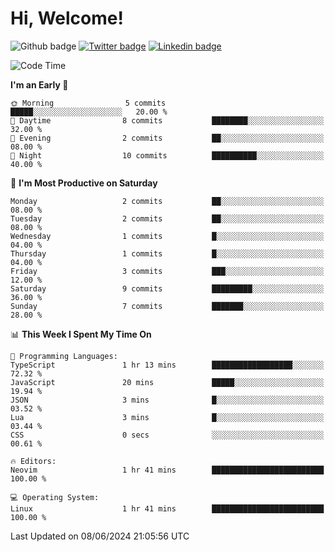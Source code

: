   # Hi, Welcome!
  ![Github badge](https://img.shields.io/github/followers/kraken-afk.svg?style=social&label=Follow&maxAge=2592000)
  [![Twitter badge](https://img.shields.io/badge/-Twitter-00acee?style=flat-square&logo=Twitter&logoColor=white)](https://twitter.com/trshppl)
  [![Linkedin badge](https://img.shields.io/badge/LinkedIn-0077B5?style=flat-square&logo=linkedin&logoColor=white)](https://www.linkedin.com/in/noveanrer)
<!--START_SECTION:waka-->
![Code Time](http://img.shields.io/badge/Code%20Time-228%20hrs%2031%20mins-blue)

**I'm an Early 🐤** 

```text
🌞 Morning                5 commits           █████░░░░░░░░░░░░░░░░░░░░   20.00 % 
🌆 Daytime                8 commits           ████████░░░░░░░░░░░░░░░░░   32.00 % 
🌃 Evening                2 commits           ██░░░░░░░░░░░░░░░░░░░░░░░   08.00 % 
🌙 Night                  10 commits          ██████████░░░░░░░░░░░░░░░   40.00 % 
```
📅 **I'm Most Productive on Saturday** 

```text
Monday                   2 commits           ██░░░░░░░░░░░░░░░░░░░░░░░   08.00 % 
Tuesday                  2 commits           ██░░░░░░░░░░░░░░░░░░░░░░░   08.00 % 
Wednesday                1 commits           █░░░░░░░░░░░░░░░░░░░░░░░░   04.00 % 
Thursday                 1 commits           █░░░░░░░░░░░░░░░░░░░░░░░░   04.00 % 
Friday                   3 commits           ███░░░░░░░░░░░░░░░░░░░░░░   12.00 % 
Saturday                 9 commits           █████████░░░░░░░░░░░░░░░░   36.00 % 
Sunday                   7 commits           ███████░░░░░░░░░░░░░░░░░░   28.00 % 
```


📊 **This Week I Spent My Time On** 

```text
💬 Programming Languages: 
TypeScript               1 hr 13 mins        ██████████████████░░░░░░░   72.32 % 
JavaScript               20 mins             █████░░░░░░░░░░░░░░░░░░░░   19.94 % 
JSON                     3 mins              █░░░░░░░░░░░░░░░░░░░░░░░░   03.52 % 
Lua                      3 mins              █░░░░░░░░░░░░░░░░░░░░░░░░   03.44 % 
CSS                      0 secs              ░░░░░░░░░░░░░░░░░░░░░░░░░   00.61 % 

🔥 Editors: 
Neovim                   1 hr 41 mins        █████████████████████████   100.00 % 

💻 Operating System: 
Linux                    1 hr 41 mins        █████████████████████████   100.00 % 
```


 Last Updated on 08/06/2024 21:05:56 UTC
<!--END_SECTION:waka-->